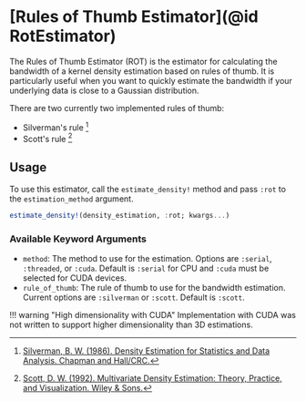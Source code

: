 # [Rules of Thumb Estimator](@id RotEstimator)

The Rules of Thumb Estimator (ROT) is the estimator for calculating the bandwidth of a kernel density estimation based on rules of thumb. It is particularly useful when you want to quickly estimate the bandwidth if your underlying data is close to a Gaussian distribution.

There are two currently two implemented rules of thumb:

- Silverman's rule [^1]
- Scott's rule [^2]

## Usage

To use this estimator, call the `estimate_density!` method and pass `:rot` to the `estimation_method` argument.

```julia
estimate_density!(density_estimation, :rot; kwargs...)
```

### Available Keyword Arguments

- `method`: The method to use for the estimation. Options are `:serial`, `:threaded`, or `:cuda`. Default is `:serial` for CPU and `:cuda` must be selected for CUDA devices.
- `rule_of_thumb`: The rule of thumb to use for the bandwidth estimation. Current options are `:silverman` or `:scott`. Default is `:scott`.

!!! warning "High dimensionality with CUDA"
    Implementation with CUDA was not written to support higher dimensionality than 3D estimations.


[^1]: [Silverman, B. W. (1986). Density Estimation for Statistics and Data Analysis. Chapman and Hall/CRC.](https://doi.org/10.1201/9781315140919)

[^2]: [Scott, D. W. (1992). Multivariate Density Estimation: Theory, Practice, and Visualization. Wiley & Sons.](https://doi.org/10.1002/9780470316849)
